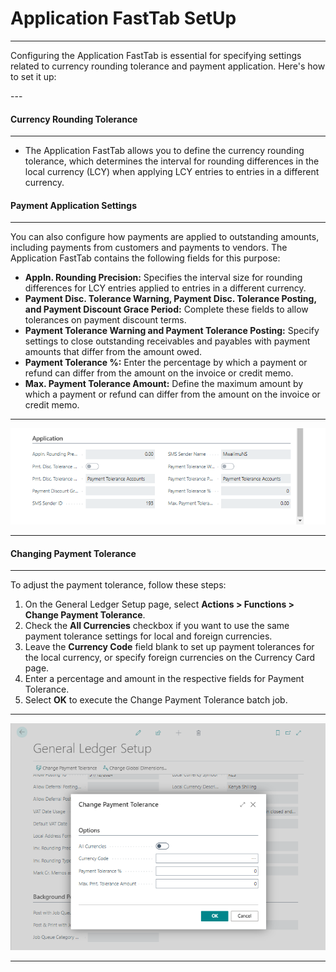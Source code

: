 # Application FastTab SetUp
---

<div class="customized-intro-container" id="introduction">
    <p>Configuring the Application FastTab is essential for specifying settings related to currency rounding tolerance and payment application. Here's how to set it up:</p>
</div>
---

#### Currency Rounding Tolerance
---

- The Application FastTab allows you to define the currency rounding tolerance, which determines the interval for rounding differences in the local currency (LCY) when applying LCY entries to entries in a different currency.

#### Payment Application Settings
---

You can also configure how payments are applied to outstanding amounts, including payments from customers and payments to vendors. The Application FastTab contains the following fields for this purpose:

- **Appln. Rounding Precision:** Specifies the interval size for rounding differences for LCY entries applied to entries in a different currency.
- **Payment Disc. Tolerance Warning, Payment Disc. Tolerance Posting, and Payment Discount Grace Period:** Complete these fields to allow tolerances on payment discount terms.
- **Payment Tolerance Warning and Payment Tolerance Posting:** Specify settings to close outstanding receivables and payables with payment amounts that differ from the amount owed.
- **Payment Tolerance %:** Enter the percentage by which a payment or refund can differ from the amount on the invoice or credit memo.
- **Max. Payment Tolerance Amount:** Define the maximum amount by which a payment or refund can differ from the amount on the invoice or credit memo.

---

![alt text](image-1.png)

---

#### Changing Payment Tolerance
---

To adjust the payment tolerance, follow these steps:

1. On the General Ledger Setup page, select **Actions > Functions > Change Payment Tolerance**.
2. Check the **All Currencies** checkbox if you want to use the same payment tolerance settings for local and foreign currencies.
3. Leave the **Currency Code** field blank to set up payment tolerances for the local currency, or specify foreign currencies on the Currency Card page.
4. Enter a percentage and amount in the respective fields for Payment Tolerance.
5. Select **OK** to execute the Change Payment Tolerance batch job.

---

![alt text](image-2.png)

---
